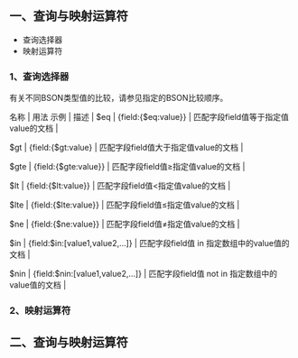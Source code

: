 ## 一、查询与映射运算符

- 查询选择器
- 映射运算符

### 1、查询选择器

有关不同BSON类型值的比较，请参见指定的BSON比较顺序。

名称 |  用法 示例 | 描述 | 
$eq  | {field:{$eq:value}} | 匹配字段field值等于指定值value的文档	|
 
$gt | {field:{$gt:value} |  匹配字段field值大于指定值value的文档 |

$gte | {field:{$gte:value}} | 匹配字段field值≥指定值value的文档 |

$lt | {field:{$lt:value}} | 匹配字段field值<指定值value的文档 |

$lte | {field:{$lte:value}} | 匹配字段field值≤指定值value的文档 |

$ne | {field:{$ne:value}} | 匹配字段field值≠指定值value的文档 |

$in | {field:$in:[value1,value2,...]} | 匹配字段field值 in 指定数组中的value值的文档 |

$nin | {field:$nin:[value1,value2,…]} | 匹配字段field值 not in 指定数组中的value值的文档 |
 


### 2、映射运算符


## 二、查询与映射运算符